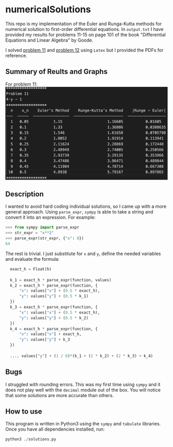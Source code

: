# numericalSolutions

This repo is my implementation of the Euler and Runga-Kutta methods for numerical solution to first-order differential equations. In `output.txt` I have provided my results for problems 11-15 on page 101 of the book "Differential Equations and Linear Algebra" by Goode.

I solved [problem 11](https://github.com/camachom/numericalSolutions/blob/master/images/ch_1_10_problem_11.pdf) and [problem 12](https://github.com/camachom/numericalSolutions/blob/master/images/ch_1_10_problem_11.pdf) using `Latex` but I provided the PDFs for reference. 

## Summary of Reults and Graphs

For problem 11:
![Computation](images/computation_11.png?raw=true)

## Description

I wanted to avoid hard coding individual solutions, so I came up with a more general approach. Using `parse_expr`, `sympy` is able to take a string and convert it into an expression. For example:

```python
>>> from sympy import parse_expr
>>> str_expr = "x**2"
>>> parse_expr(str_expr, {"x": 8})
64
```

The rest is trivial. I just substitute for `x` and `y`, define the needed variables and evaluate the formula:

```python
  exact_h = Float(h)

  k_1 = exact_h * parse_expr(function, values)
  k_2 = exact_h * parse_expr(function, {
      "x": values["x"] + (0.5 * exact_h),
      "y": values["y"] + (0.5 * k_1)
  })
  k_3 = exact_h * parse_expr(function, {
      "x": values["x"] + (0.5 * exact_h),
      "y": values["y"] + (0.5 * k_2)
  })
  k_4 = exact_h * parse_expr(function, {
      "x": values["x"] + exact_h,
      "y": values["y"] + k_3
  })

  .... values["y"] + (1 / 6)*(k_1 + (2 * k_2) + (2 * k_3) + k_4)

```

## Bugs

I struggled with rounding errors. This was my first time using `sympy` and it does not play well with the `decimal` module out of the box. You will notice that some solutions are more accurate than others.

## How to use

This program is written in Python3 using the `sympy` and `tabulate` libraries. Once you have all dependencies installed, run:

```python
python3 ./solutions.py
```

